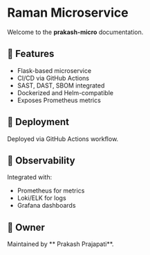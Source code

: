 # Raman Microservice

Welcome to the **prakash-micro** documentation.

## 🔧 Features

- Flask-based microservice
- CI/CD via GitHub Actions
- SAST, DAST, SBOM integrated
- Dockerized and Helm-compatible
- Exposes Prometheus metrics

## 🚀 Deployment

Deployed via GitHub Actions workflow.

## 🧪 Observability

Integrated with:
- Prometheus for metrics
- Loki/ELK for logs
- Grafana dashboards

## 👤 Owner

Maintained by ** Prakash Prajapati**.

